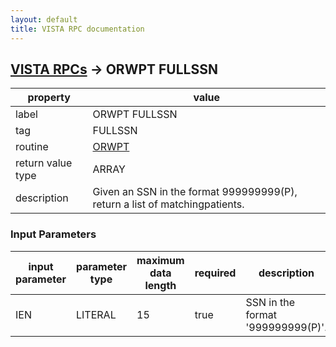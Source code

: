 ```yaml
---
layout: default
title: VISTA RPC documentation
---
```




## [VISTA RPCs](TableOfContent.md) &#8594; ORWPT FULLSSN 

 property | value 
--- | --- 
 label | ORWPT FULLSSN
 tag | FULLSSN
 routine | [ORWPT](http://code.osehra.org/dox/Routine_ORWPT_source.html)
 return value type | ARRAY
 description | Given an SSN in the format 999999999(P), return a list of matchingpatients.

### Input Parameters

| input parameter | parameter type | maximum data length | required | description | 
| --- | --- | --- | --- | --- | 
| IEN | LITERAL | 15 | true | SSN in the format '999999999(P)'. | 
